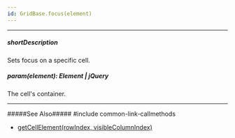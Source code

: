 ```yaml
---
id: GridBase.focus(element)
---
```

---
##### shortDescription
Sets focus on a specific cell.

##### param(element): Element | jQuery
The cell's container.

---
#####See Also#####
#include common-link-callmethods
- [getCellElement(rowIndex, visibleColumnIndex)](/api-reference/10%20UI%20Widgets/GridBase/3%20Methods/getCellElement(rowIndex_visibleColumnIndex).md '{basewidgetpath}/Methods/#getCellElementrowIndex_visibleColumnIndex')